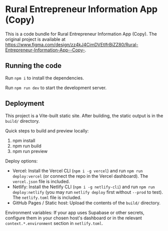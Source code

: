 
  # Rural Entrepreneur Information App (Copy)

  This is a code bundle for Rural Entrepreneur Information App (Copy). The original project is available at https://www.figma.com/design/zz4kJ4CimDVEtIfrBiZZ80/Rural-Entrepreneur-Information-App--Copy-.

  ## Running the code

  Run `npm i` to install the dependencies.

  Run `npm run dev` to start the development server.
  
## Deployment

This project is a Vite-built static site. After building, the static output is in the `build/` directory.

Quick steps to build and preview locally:

1. npm install
2. npm run build
3. npm run preview

Deploy options:
- Vercel: Install the Vercel CLI (`npm i -g vercel`) and run `npm run deploy:vercel` (or connect the repo in the Vercel dashboard). The `vercel.json` file is included.
- Netlify: Install the Netlify CLI (`npm i -g netlify-cli`) and run `npm run deploy:netlify` (you may run `netlify deploy` first without `--prod` to test). The `netlify.toml` file is included.
- GitHub Pages / Static host: Upload the contents of the `build/` directory.

Environment variables: If your app uses Supabase or other secrets, configure them in your chosen host's dashboard or in the relevant `context.*.environment` section in `netlify.toml`.
